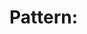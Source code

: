 # Pattern: <TITLE>

# ========================================
# PROMPT CONTENT - PROVIDED TO AI DIRECTLY
# ========================================

## Purpose:

Describe the main purpose of this system. This section will be provided directly to the AI.
The description should be clear and informative as it helps the AI understand its role.

## Functionality:

List the key capabilities and features that will be provided to the AI:
* Feature 1 - Detailed explanation of what this feature does
* Feature 2 - Clear description of this capability
* Feature 3 - Specific functionality explanation

# =======================================
# PATTERN CONFIGURATION - NOT IN PROMPT
# =======================================

## Pattern Inputs:

```yaml
inputs:
  - name: example_text
    description: A text input example
    type: text
    required: true
    group: input_source

  - name: example_file
    description: A file input example
    type: file
    required: true
    group: input_source

  - name: example_optional
    description: An optional parameter example
    type: text
    required: false
    ignore_undefined: true
    default: "default value"

  - name: example_select
    description: A selection example
    type: select
    required: false
    ignore_undefined: true
    options:
      - option1
      - option2
      - option3
    default: option1

  - name: example_number
    description: A number input example
    type: number
    required: false
    ignore_undefined: true
    default: 10
    min: 1
    max: 100

input_groups:
  - name: input_source
    description: Select the source of input data
    required_inputs: 1
```

## Pattern Outputs:

```yaml
results:
  - name: primary_output
    description: Primary output of the system (direct result)
    type: text
    required: true
    group: primary_output
    example: "This is the direct result in plain text format"

  - name: detailed_explanation
    description: Formatted visual presentation of the results
    type: markdown
    required: true
    group: visual_presentation
    example: |
      # Results
      
      ## Primary Output
      ```
      This is the direct result in plain text format
      ```
      
      ## Additional Information
      * Point 1
      * Point 2
      
      ## Visualization
      ```mermaid
      graph TD
        A[Start] --> B[End]
      ```
```

# ================================================
# MODEL CONFIGURATION - FOR API CALL CONFIGURATION
# ================================================

## Model Configuration:

```yaml
model:
  provider: openrouter           # Model provider (openrouter, anthropic, etc)
  model_name: anthropic/claude-2 # Specific model to use
  temperature: 0.7              # Creativity vs determinism (0.0-1.0)
  max_tokens: 2000             # Maximum response length
  stop_sequences:              # Optional sequences that stop generation
    - "##"
    - "```"
  custom_parameters: {}        # Optional provider-specific parameters
```
